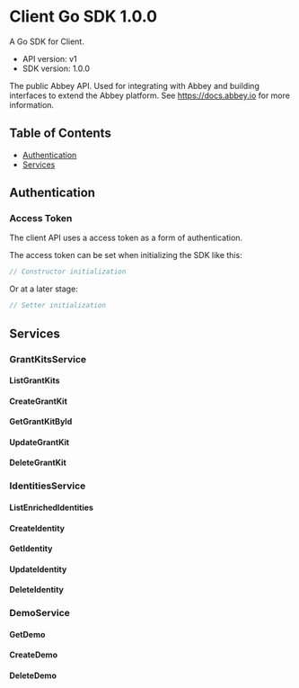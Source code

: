 # Client Go SDK 1.0.0

A Go SDK for Client.

- API version: v1
- SDK version: 1.0.0

The public Abbey API. Used for integrating with Abbey and building interfaces to extend the Abbey platform.
See https://docs.abbey.io for more information.

## Table of Contents

- [Authentication](#authentication)
- [Services](#services)

## Authentication

### Access Token

The client API uses a access token as a form of authentication.

The access token can be set when initializing the SDK like this:

```go
// Constructor initialization
```

Or at a later stage:

```go
// Setter initialization
```

## Services

### GrantKitsService

#### ListGrantKits

#### CreateGrantKit

#### GetGrantKitById

#### UpdateGrantKit

#### DeleteGrantKit

### IdentitiesService

#### ListEnrichedIdentities

#### CreateIdentity

#### GetIdentity

#### UpdateIdentity

#### DeleteIdentity

### DemoService

#### GetDemo

#### CreateDemo

#### DeleteDemo
